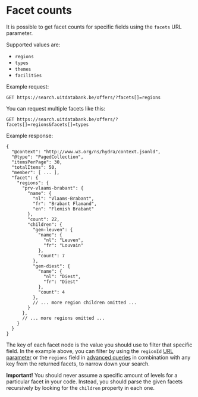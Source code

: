 # Facet counts

It is possible to get facet counts for specific fields using the `facets` URL parameter.

Supported values are:

* `regions`
* `types`
* `themes`
* `facilities`

Example request:

```
GET https://search.uitdatabank.be/offers/?facets[]=regions
```

You can request multiple facets like this:

```
GET https://search.uitdatabank.be/offers/?facets[]=regions&facets[]=types
```

Example response:

```
{
  "@context": "http://www.w3.org/ns/hydra/context.jsonld",
  "@type": "PagedCollection",
  "itemsPerPage": 30,
  "totalItems": 50,
  "member": [ ... ],
  "facet": {
    "regions": {
      "prv-vlaams-brabant": {
        "name": {
          "nl": "Vlaams-Brabant",
          "fr": "Brabant Flamand",
          "en": "Flemish Brabant"
        },
        "count": 22,
        "children": {
          "gem-leuven": {
            "name": {
              "nl": "Leuven",
              "fr": "Louvain"
            },
            "count": 7
          },
          "gem-diest": {
            "name": {
              "nl": "Diest",
              "fr": "Diest"
            },
            "count": 4
          },
          // ... more region children omitted ...
        }
      },
      // ... more regions omitted ...
    }
  }
}
```

The key of each facet node is the value you should use to filter that specific field. In the example above, you can filter by using the `regionId` [URL parameter](/searching/region.md) or the `regions` field in [advanced queries](/reference/advanced-queries.md) in combination with any key from the returned facets, to narrow down your search.

**Important!** You should never assume a specific amount of levels for a particular facet in your code. Instead, you should parse the given facets recursively by looking for the `children` property in each one.